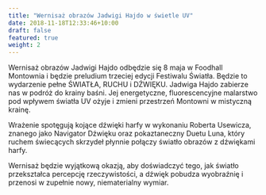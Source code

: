 ```yaml
---
title: "Wernisaż obrazów Jadwigi Hajdo w świetle UV"
date: 2018-11-18T12:33:46+10:00
draft: false
featured: true
weight: 2
---
```


Wernisaż obrazów Jadwigi Hajdo odbędzie się 8 maja w Foodhall Montownia i będzie preludium trzeciej edycji Festiwalu Światła. Będzie to wydarzenie pełne ŚWIATŁA, RUCHU i DŹWIĘKU. Jadwiga Hajdo zabierze nas w podróż do krainy baśni. Jej energetyczne, fluorescencyjne malarstwo pod wpływem światła UV ożyje i zmieni przestrzeń Montowni w mistyczną krainę.

Wrażenie spotęgują kojące dźwięki harfy w wykonaniu Roberta Usewicza, znanego jako Navigator Dźwięku oraz pokaztaneczny Duetu Luna, który ruchem świecących skrzydeł płynnie połączy światło obrazów z dźwiękami harfy.

Wernisaż będzie wyjątkową okazją, aby doświadczyć tego, jak światło przekształca percepcję rzeczywistości, a dźwięk pobudza wyobraźnię i przenosi w zupełnie nowy, niematerialny wymiar.
